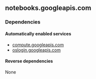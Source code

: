 ## notebooks.googleapis.com

### Dependencies

#### Automatically enabled services

* [compute.googleapis.com](../compute.googleapis.com/)
* [oslogin.googleapis.com](../oslogin.googleapis.com/)

#### Reverse dependencies

None
